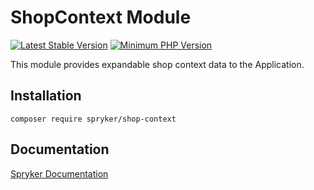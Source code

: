 # ShopContext Module
[![Latest Stable Version](https://poser.pugx.org/spryker/shop-context/v/stable.svg)](https://packagist.org/packages/spryker/shop-context)
[![Minimum PHP Version](https://img.shields.io/badge/php-%3E%3D%207.4-8892BF.svg)](https://php.net/)

This module provides expandable shop context data to the Application.

## Installation

```
composer require spryker/shop-context
```

## Documentation

[Spryker Documentation](https://docs.spryker.com)
